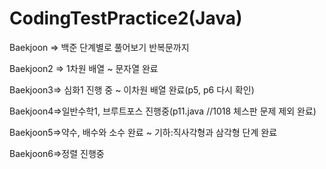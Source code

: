 # CodingTestPractice2(Java)

Baekjoon => 백준 단계별로 풀어보기 반복문까지

Baekjoon2 => 1차원 배열 ~ 문자열 완료


Baekjoon3=> 심화1 진행 중 ~ 이차원 배열 완료(p5, p6 다시 확인)


Baekjoon4=>일반수학1, 브루트포스 진행중(p11.java //1018 체스판 문제 제외 완료)


Baekjoon5=>약수, 배수와 소수 완료 ~ 기하:직사각형과 삼각형 단계 완료

Baekjoon6=>정렬 진행중
